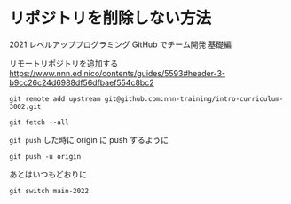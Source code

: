 # リポジトリを削除しない方法

2021 レベルアッププログラミング GitHub でチーム開発 基礎編

リモートリポジトリを追加する  
https://www.nnn.ed.nico/contents/guides/5593#header-3-b9cc26c24d6988df56dfbaef554c8bc2

```
git remote add upstream git@github.com:nnn-training/intro-curriculum-3002.git
```

```
git fetch --all
```

`git push` した時に origin に push するように

```
git push -u origin
```

あとはいつもどおりに

```
git switch main-2022
```
